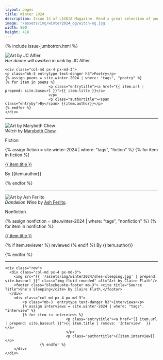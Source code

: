 ```yaml
---
layout: pages
title: Winter 2024
description: Issue 14 of LIGEIA Magazine. Read a great selection of poetry, fiction, nonfiction, and interviews.
image: '/assets/img/winter2024_og/witch-og.jpg'
width: 800
height: 418
---
```


{% include issue-jumbotron.html %}

<div class="container mt-4">

<div class="row">
	<div class="col-md px-4 px-md-3">
	<img src="{{ '/assets/img/winter2024/dance-in-pink.jpg' | prepend: site.baseurl }}" class="img-fluid rounded" alt="Art by JC Alfier"/>
	<footer class="blockquote-footer mb-3"> <cite title="Source Title">Her dance will awaken in pink</cite> by JC Alfier.</footer>
	</div>

	<div class="col-md px-4 px-md-3">
	<p class="mb-3 entrytype text-danger h3">Poetry</p>
	{% assign poems = site.winter-2024 | where: "tags", "poetry" %}
	{% for item in poems %}
						<p class="entrytitle"><a href="{{ item.url | prepend: site.baseurl }}">{{ item.title }}</a>
						</p>
						<p class="authortitle"><span class="entryby">By</span> {{item.author}}</p>
	{% endfor %}
	</div>
</div>
<hr />

<div class="row">
		<div class="col-md px-4 px-md-3">
		<img src="{{ '/assets/img/winter2024/witch-marybeth-chew.jpg' | prepend: site.baseurl }}" class="img-fluid rounded" alt="Art by Marybeth Chew"/>
		<footer class="blockquote-footer mb-3"> <cite title="Source Title">Witch</cite> by <a href="https://marybethchew.com/" target="_blank">Marybeth Chew</a>.</footer>
		</div>
		<div class="col-md px-4 px-md-3">
		<p class="mb-3 entrytype text-danger h3">Fiction</p>
		{% assign fiction = site.winter-2024 | where: "tags", "fiction" %}
		{% for item in fiction %}
							<p class="entrytitle"><a href="{{ item.url | prepend: site.baseurl }}">{{ item.title }}</a>
							</p>
							<p class="authortitle"><span class="entryby">By</span> {{item.author}}</p>
		    {% endfor %}
		</div>
	</div>
<hr />

  <div class="row">
    <div class="col-md px-4 px-md-3">
	<img src="{{ '/assets/img/winter2024/AFerlito_DanedlionWine.jpg' | prepend: site.baseurl }}"   class="img-fluid  rounded" alt="Art by Ash Ferlito" />
	<footer class="blockquote-footer mb-3"> <cite title="Source Title">Dandelion Wine</cite> by <a href="https://www.instagram.com/ashferlito/" target="_blank">Ash Ferlito</a>.</footer>
    </div>
		<div class="col-md px-4 px-md-3">
			<p class="mb-3  entrytype text-danger h3">Nonfiction</p>
			{% assign nonfiction = site.winter-2024 | where: "tags", "nonfiction" %}
			{% for item in nonfiction %}
								<p class="entrytitle"><a href="{{ item.url | prepend: site.baseurl }}">{{ item.title }}</a>
								</p>
								<p class="authortitle"><span class="entryby">{% if item.reviewer %} reviewed {% endif %} By</span> {{item.author}}</p>
					{% endfor %}
		</div>
  </div>
  <hr />

	<div class="row">
	  <div class="col-md px-4 px-md-3">
		<img src="{{ '/assets/img/winter2024/shes-sleeping.jpg' | prepend: site.baseurl }}" class="img-fluid rounded" alt="Art by Claire Flath"/>
		<footer class="blockquote-footer mb-3"> <cite title="Source Title">She's Sleeping</cite> by Claire Flath.</footer>
	  </div>
		<div class="col-md px-4 px-md-3">
			<p class="mb-3  entrytype text-danger h3">Interviews</p>
			{% assign interviews = site.winter-2024 | where: "tags", "interview" %}
			{% for item in interviews %}
								<p class="entrytitle"><a href="{{ item.url | prepend: site.baseurl }}">{{ item.title | remove: 'Interview'  }}</a>
								</p>
								<p class="authortitle">{{item.interview}}</p>
					{% endfor %}
		</div>
	</div>
</div>

